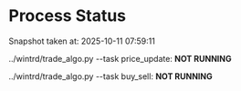 # Process Status

Snapshot taken at: 2025-10-11 07:59:11

../wintrd/trade_algo.py --task price_update: **NOT RUNNING**

../wintrd/trade_algo.py --task buy_sell: **NOT RUNNING**

